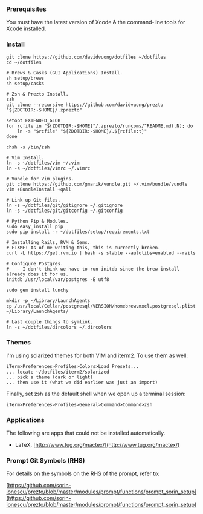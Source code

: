 ### Prerequisites

You must have the latest version of Xcode & the command-line tools for Xcode installed.

### Install

    git clone https://github.com/davidvuong/dotfiles ~/dotfiles
    cd ~/dotfiles

    # Brews & Casks (GUI Applications) Install.
    sh setup/brews
    sh setup/casks

    # Zsh & Prezto Install.
    zsh
    git clone --recursive https://github.com/davidvuong/prezto "${ZDOTDIR:-$HOME}/.zprezto"

    setopt EXTENDED_GLOB
    for rcfile in "${ZDOTDIR:-$HOME}"/.zprezto/runcoms/^README.md(.N); do
        ln -s "$rcfile" "${ZDOTDIR:-$HOME}/.${rcfile:t}"
    done

    chsh -s /bin/zsh

    # Vim Install.
    ln -s ~/dotfiles/vim ~/.vim
    ln -s ~/dotfiles/vimrc ~/.vimrc

    # Vundle for Vim plugins.
    git clone https://github.com/gmarik/vundle.git ~/.vim/bundle/vundle
    vim +BundleInstall +qall

    # Link up Git files.
    ln -s ~/dotfiles/git/gitignore ~/.gitignore
    ln -s ~/dotfiles/git/gitconfig ~/.gitconfig

    # Python Pip & Modules.
    sudo easy_install pip
    sudo pip install -r ~/dotfiles/setup/requirements.txt

    # Installing Rails, RVM & Gems.
    # FIXME: As of me writing this, this is currently broken.
    curl -L https://get.rvm.io | bash -s stable --autolibs=enabled --rails

    # Configure Postgres.
    #   - I don't think we have to run initdb since the brew install already does it for us.
    initdb /usr/local/var/postgres -E utf8

    sudo gem install lunchy

    mkdir -p ~/Library/LaunchAgents
    cp /usr/local/Cellar/postgresql/VERSION/homebrew.mxcl.postgresql.plist ~/Library/LaunchAgents/

    # Last couple things to symlink.
    ln -s ~/dotfiles/dircolors ~/.dircolors

### Themes

I'm using solarized themes for both VIM and iterm2. To use them as well:

    iTerm>Preferences>Profiles>Colors>Load Presets...
    ... locate ~/dotfiles/iterm2/solarized
    ... pick a theme (dark or light)
    ... then use it (what we did earlier was just an import)

Finally, set zsh as the default shell when we open up a terminal session:

    iTerm>Preferences>Profiles>General>Command>Command>zsh

### Applications

The following are apps that could not be installed automatically.

* LaTeX, [http://www.tug.org/mactex/](http://www.tug.org/mactex/)

### Prompt Git Symbols (RHS)

For details on the symbols on the RHS of the prompt, refer to:

[https://github.com/sorin-ionescu/prezto/blob/master/modules/prompt/functions/prompt_sorin_setup](https://github.com/sorin-ionescu/prezto/blob/master/modules/prompt/functions/prompt_sorin_setup)
